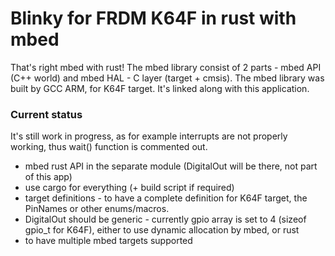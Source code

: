 # Blinky for FRDM K64F in rust with mbed

That's right mbed with rust! The mbed library consist of 2 parts - mbed API (C++ world) and mbed HAL - C layer (target + cmsis). The mbed library was built by GCC ARM, for K64F target. It's linked along with this application.

### Current status

It's still work in progress, as for example interrupts are not properly working, thus wait() function is commented out.

- mbed rust API in the separate module (DigitalOut will be there, not part of this app)
- use cargo for everything (+ build script if required)
- target definitions - to have a complete definition for K64F target, the PinNames or other enums/macros.
- DigitalOut should be generic - currently gpio array is set to 4 (sizeof gpio_t for K64F), either to use dynamic allocation by mbed, or rust
- to have multiple mbed targets supported 

